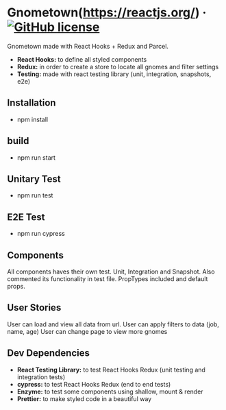 # Gnometown(https://reactjs.org/) &middot; [![GitHub license](https://img.shields.io/badge/license-MIT-blue.svg)](https://github.com/facebook/react/blob/master/LICENSE)

Gnometown made with React Hooks + Redux and Parcel.


- **React Hooks:** to define all styled components
- **Redux:** in order to create a store to locate all gnomes and filter settings
- **Testing:** made with react testing library (unit, integration, snapshots, e2e)

## Installation

- npm install

## build

- npm run start

## Unitary Test 

- npm run test 

## E2E Test 

- npm run cypress


## Components

All components haves their own test. Unit, Integration and Snapshot.
Also commented its functionality in test file.
PropTypes included and default props.

## User Stories

User can load and view all data from url.
User can apply filters to data (job, name, age)
User can change page to view more gnomes

## Dev Dependencies

- **React Testing Library:** to test React Hooks Redux (unit testing and integration tests)
- **cypress:** to test React Hooks Redux (end to end tests)
- **Enzyme:** to test some components using shallow, mount & render
- **Prettier:** to make styled code in a beautiful way